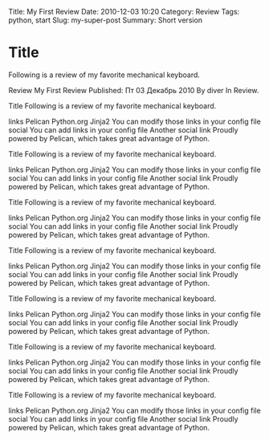 Title: My First Review
Date: 2010-12-03 10:20
Category: Review
Tags: python, start
Slug: my-super-post
Summary: Short version



# Title

Following is a review of my favorite mechanical keyboard.






Review
My First Review
Published: Пт 03 Декабрь 2010
By diver
In Review.

Title
Following is a review of my favorite mechanical keyboard.

links
Pelican
Python.org
Jinja2
You can modify those links in your config file
social
You can add links in your config file
Another social link
Proudly powered by Pelican, which takes great advantage of Python.




Title
Following is a review of my favorite mechanical keyboard.

links
Pelican
Python.org
Jinja2
You can modify those links in your config file
social
You can add links in your config file
Another social link
Proudly powered by Pelican, which takes great advantage of Python.


Title
Following is a review of my favorite mechanical keyboard.

links
Pelican
Python.org
Jinja2
You can modify those links in your config file
social
You can add links in your config file
Another social link
Proudly powered by Pelican, which takes great advantage of Python.


Title
Following is a review of my favorite mechanical keyboard.

links
Pelican
Python.org
Jinja2
You can modify those links in your config file
social
You can add links in your config file
Another social link
Proudly powered by Pelican, which takes great advantage of Python.


Title
Following is a review of my favorite mechanical keyboard.

links
Pelican
Python.org
Jinja2
You can modify those links in your config file
social
You can add links in your config file
Another social link
Proudly powered by Pelican, which takes great advantage of Python.


Title
Following is a review of my favorite mechanical keyboard.

links
Pelican
Python.org
Jinja2
You can modify those links in your config file
social
You can add links in your config file
Another social link
Proudly powered by Pelican, which takes great advantage of Python.


Title
Following is a review of my favorite mechanical keyboard.

links
Pelican
Python.org
Jinja2
You can modify those links in your config file
social
You can add links in your config file
Another social link
Proudly powered by Pelican, which takes great advantage of Python.